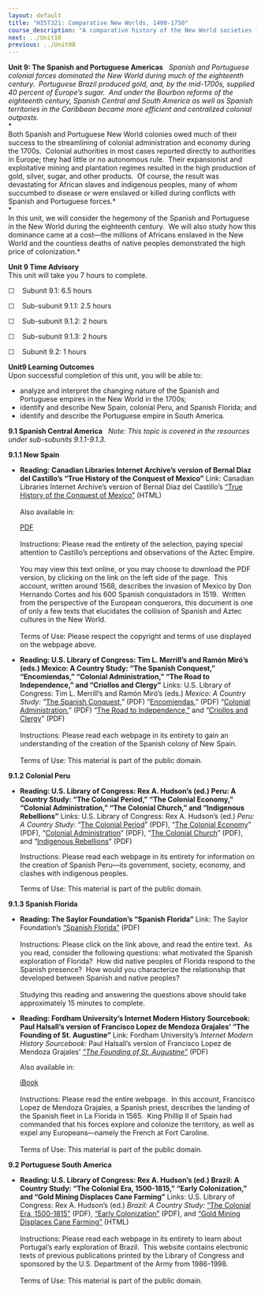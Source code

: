 ```yaml
---
layout: default
title: "HIST321: Comparative New Worlds, 1400-1750"
course_description: "A comparative history of the New World societies from 1400 to 1750, focusing on the interactions between indigenous American groups, Africans, and European colonizers."
next: ../Unit10
previous: ../Unit08
---
```

**Unit 9: The Spanish and Portuguese Americas** <span id="9"></span> 
*Spanish and Portuguese colonial forces dominated the New World during
much of the eighteenth century.  Portuguese Brazil produced gold, and,
by the mid-1700s, supplied 40 percent of Europe’s sugar.  And under the
Bourbon reforms of the eighteenth century, Spanish Central and South
America as well as Spanish territories in the Caribbean became more
efficient and centralized colonial outposts.*  
 *             
 Both Spanish and Portuguese New World colonies owed much of their
success to the streamlining of colonial administration and economy
during the 1700s.  Colonial authorities in most cases reported directly
to authorities in Europe; they had little or no autonomous rule.  Their
expansionist and exploitative mining and plantation regimes resulted in
the high production of gold, silver, sugar, and other products.  Of
course, the result was devastating for African slaves and indigenous
peoples, many of whom succumbed to disease or were enslaved or killed
during conflicts with Spanish and Portuguese forces.*  
 *             
 In this unit, we will consider the hegemony of the Spanish and
Portuguese in the New World during the eighteenth century.  We will also
study how this dominance came at a cost—the millions of Africans
enslaved in the New World and the countless deaths of native peoples
demonstrated the high price of colonization.*

**Unit 9 Time Advisory**  
This unit will take you 7 hours to complete.

☐    Subunit 9.1: 6.5 hours

☐    Sub-subunit 9.1.1: 2.5 hours

☐    Sub-subunit 9.1.2: 2 hours

☐    Sub-subunit 9.1.3: 2 hours

☐    Subunit 9.2: 1 hours

**Unit9 Learning Outcomes**  
Upon successful completion of this unit, you will be able to:

-   analyze and interpret the changing nature of the Spanish and
    Portuguese empires in the New World in the 1700s;
-   identify and describe New Spain, colonial Peru, and Spanish Florida;
    and
-   identify and describe the Portuguese empire in South America.

**9.1 Spanish Central America** <span id="9.1"></span> 
*Note: This topic is covered in the resources under sub-subunits
9.1.1-9.1.3.*

**9.1.1 New Spain** <span id="9.1.1"></span> 
-   **Reading: Canadian Libraries Internet Archive’s version of Bernal
    Diaz del Castillo’s “True History of the Conquest of Mexico”**
    Link: Canadian Libraries Internet Archive’s version of Bernal Diaz
    del Castillo’s [“True History of the Conquest of
    Mexico”](http://www.archive.org/details/bernaldiazdelcas00cunnuoft) (HTML)  
        
     Also available in:  

    [PDF](http://ia600504.us.archive.org/15/items/bernaldiazdelcas00cunnuoft/bernaldiazdelcas00cunnuoft.pdf)  
        
     Instructions: Please read the entirety of the selection, paying
    special attention to Castillo’s perceptions and observations of the
    Aztec Empire.  
        
     You may view this text online, or you may choose to download the
    PDF version, by clicking on the link on the left side of the page. 
    This account, written around 1568, describes the invasion of Mexico
    by Don Hernando Cortes and his 600 Spanish conquistadors in 1519. 
    Written from the perspective of the European conquerors, this
    document is one of only a few texts that elucidates the collision of
    Spanish and Aztec cultures in the New World.  
        
     Terms of Use: Please respect the copyright and terms of use
    displayed on the webpage above.

-   **Reading: U.S. Library of Congress: Tim L. Merrill’s and Ramón
    Miró’s (eds.) Mexico: A Country Study: “The Spanish Conquest,”
    “Encomiendas,” “Colonial Administration,” “The Road to
    Independence,” and “Criollos and Clergy”**
    Links: U.S. Library of Congress: Tim L. Merrill’s and Ramón Miró’s
    (eds.) *Mexico: A Country Study:* “[The Spanish
    Conquest](http://www.saylor.org/site/wp-content/uploads/2011/09/Mexico-The-Spanish-Conquest.pdf),”
    (PDF)
    “[Encomiendas](http://www.saylor.org/site/wp-content/uploads/2011/09/Mexico-Encomiendas.pdf),”
    (PDF) “[Colonial
    Administration](http://www.saylor.org/site/wp-content/uploads/2011/09/Mexico-Colonial-Administration.pdf),”
    (PDF) “[The Road to
    Independence,”](http://www.saylor.org/site/wp-content/uploads/2011/09/Mexico-The-Road-to-Independence.pdf)
    and “[Criollos and
    Clergy](http://www.saylor.org/site/wp-content/uploads/2011/09/Mexico-Criollos-and-Clergy.pdf)”
    (PDF)  
        
     Instructions: Please read each webpage in its entirety to gain an
    understanding of the creation of the Spanish colony of New Spain.  
        
     Terms of Use: This material is part of the public domain.

**9.1.2 Colonial Peru** <span id="9.1.2"></span> 
-   **Reading: U.S. Library of Congress: Rex A. Hudson’s (ed.) Peru: A
    Country Study: “The Colonial Period,” “The Colonial Economy,”
    “Colonial Administration,” “The Colonial Church,” and “Indigenous
    Rebellions”**
    Links: U.S. Library of Congress: Rex A. Hudson’s (ed.) *Peru: A
    Country Study*: “[The Colonial
    Period](http://www.saylor.org/site/wp-content/uploads/2011/08/HIST321-9.1.2-THE-COLONIAL-PERIOD.pdf)”
    (PDF), “[The Colonial
    Economy](http://www.saylor.org/site/wp-content/uploads/2011/08/HIST321-9.1.2-The-Colonial-Economy.pdf)”
    (PDF), “[Colonial
    Administration](http://www.saylor.org/site/wp-content/uploads/2011/08/HIST321-9.1.2-Colonial-Administration.pdf)”
    (PDF), “[The Colonial
    Church](http://www.saylor.org/site/wp-content/uploads/2011/08/HIST321-9.1.2-The-Colonial-Church.pdf)”
    (PDF), and “[Indigenous
    Rebellions](http://www.saylor.org/site/wp-content/uploads/2011/08/HIST321-9.1.2-Indigenous-Rebellions.pdf)”
    (PDF)  
      
     Instructions: Please read each webpage in its entirety for
    information on the creation of Spanish Peru—its government, society,
    economy, and clashes with indigenous peoples.  
      
     Terms of Use: This material is part of the public domain.

**9.1.3 Spanish Florida** <span id="9.1.3"></span> 
-   **Reading: The Saylor Foundation’s “Spanish Florida”**
    Link: The Saylor Foundation’s [“Spanish
    Florida”](http://www.saylor.org/site/wp-content/uploads/2012/11/HIST321-9.1.3-Spanish-Florida-FINAL.pdf) (PDF)  
        
     Instructions: Please click on the link above, and read the entire
    text.  As you read, consider the following questions: what motivated
    the Spanish exploration of Florida?  How did native peoples of
    Florida respond to the Spanish presence?  How would you characterize
    the relationship that developed between Spanish and native
    peoples?  
        
     Studying this reading and answering the questions above should take
    approximately 15 minutes to complete.

-   **Reading: Fordham University’s Internet Modern History Sourcebook:
    Paul Halsall’s version of Francisco Lopez de Mendoza Grajales’ “The
    Founding of St. Augustine”**
    Link: Fordham University’s *Internet Modern History Sourcebook:*
    Paul Halsall’s version of Francisco Lopez de Mendoza
    Grajales’ *[“The Founding of St.
    Augustine”](http://www.saylor.org/site/wp-content/uploads/2011/08/HIST321-9.1.3-The-Founding-of-St.-Augustine.pdf)* (PDF)  
      
     Also available in:  

    [iBook](http://www.saylor.org/site/wp-content/uploads/2011/08/HIST321-9.1.3-The-Founding-of-St.-August-Author.epub)  
        
     Instructions: Please read the entire webpage.  In this account,
    Francisco Lopez de Mendoza Grajales, a Spanish priest, describes the
    landing of the Spanish fleet in La Florida in 1565.  King Phillip II
    of Spain had commanded that his forces explore and colonize the
    territory, as well as expel any Europeans—namely the French at Fort
    Caroline.   
                              
     Terms of Use: This material is part of the public domain.

**9.2 Portuguese South America** <span id="9.2"></span> 
-   **Reading: U.S. Library of Congress: Rex A. Hudson’s (ed.) Brazil: A
    Country Study: “The Colonial Era, 1500-1815,” “Early Colonization,”
    and “Gold Mining Displaces Cane Farming”**
    Links: U.S. Library of Congress: Rex A. Hudson’s (ed.) *Brazil: A
    Country Study:* [“The Colonial Era,
    1500-1815”](http://www.saylor.org/site/wp-content/uploads/2011/08/HIST321-9.2-The-Colonial-Era.pdf) (PDF),
    [“Early
    Colonization”](http://www.saylor.org/site/wp-content/uploads/2011/08/HIST321-9.2-Early-Colonization.pdf) (PDF),
    and [“Gold Mining Displaces Cane
    Farming”](http://www.saylor.org/site/wp-content/uploads/2011/08/HIST321-9.2-Gold-Mining-Displaces-Cane-Farming.pdf) (HTML)  
        
     Instructions: Please read each webpage in its entirety to learn
    about Portugal’s early exploration of Brazil.  This website contains
    electronic texts of previous publications printed by the Library of
    Congress and sponsored by the U.S. Department of the Army from
    1986-1998.  
        
     Terms of Use: This material is part of the public domain.


